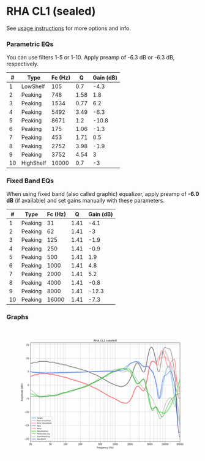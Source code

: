 # RHA CL1 (sealed)
See [usage instructions](https://github.com/jaakkopasanen/AutoEq#usage) for more options and info.

### Parametric EQs
You can use filters 1-5 or 1-10. Apply preamp of -6.3 dB or -6.3 dB, respectively.

|   # | Type      |   Fc (Hz) |    Q |   Gain (dB) |
|-----|-----------|-----------|------|-------------|
|   1 | LowShelf  |       105 | 0.7  |        -4.3 |
|   2 | Peaking   |       748 | 1.58 |         1.8 |
|   3 | Peaking   |      1534 | 0.77 |         6.2 |
|   4 | Peaking   |      5492 | 3.49 |        -6.3 |
|   5 | Peaking   |      8671 | 1.2  |       -10.8 |
|   6 | Peaking   |       175 | 1.06 |        -1.3 |
|   7 | Peaking   |       453 | 1.71 |         0.5 |
|   8 | Peaking   |      2752 | 3.98 |        -1.9 |
|   9 | Peaking   |      3752 | 4.54 |         3   |
|  10 | HighShelf |     10000 | 0.7  |        -3   |

### Fixed Band EQs
When using fixed band (also called graphic) equalizer, apply preamp of **-6.0 dB** (if available) and set gains manually with these parameters.

|   # | Type    |   Fc (Hz) |    Q |   Gain (dB) |
|-----|---------|-----------|------|-------------|
|   1 | Peaking |        31 | 1.41 |        -4.1 |
|   2 | Peaking |        62 | 1.41 |        -3   |
|   3 | Peaking |       125 | 1.41 |        -1.9 |
|   4 | Peaking |       250 | 1.41 |        -0.9 |
|   5 | Peaking |       500 | 1.41 |         1.9 |
|   6 | Peaking |      1000 | 1.41 |         4.8 |
|   7 | Peaking |      2000 | 1.41 |         5.2 |
|   8 | Peaking |      4000 | 1.41 |        -0.8 |
|   9 | Peaking |      8000 | 1.41 |       -12.3 |
|  10 | Peaking |     16000 | 1.41 |        -7.3 |

### Graphs
![](./RHA%20CL1%20(sealed).png)
